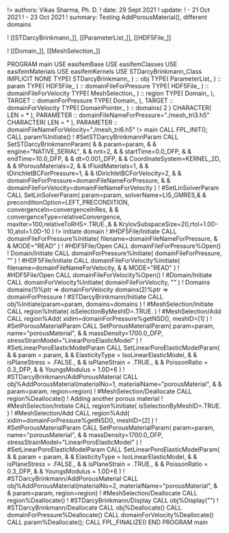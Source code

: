 
!> authors: Vikas Sharma, Ph. D.
! date: 29 Sept 2021
! update:
!   - 21 Oct 2021
!   - 23 Oct 2021
! summary: Testing AddPorousMaterial(), different domains

! [[STDarcyBrinkmann_]], [[ParameterList_]], [[HDF5File_]]

! [[Domain_]], [[MeshSelection_]]

PROGRAM main
USE easifemBase
USE easifemClasses
USE easifemMaterials
USE easifemKernels
USE STDarcyBrinkmann_Class
IMPLICIT NONE
TYPE( STDarcyBrinkmann_ ) :: obj
TYPE( ParameterList_ ) :: param
TYPE( HDF5File_ ) :: domainFileForPressure
TYPE( HDF5File_ ) :: domainFileForVelocity
TYPE( MeshSelection_ ) :: region
TYPE( Domain_ ), TARGET :: domainForPressure
TYPE( Domain_ ), TARGET :: domainForVelocity
TYPE( DomainPointer_ ) :: domains( 2 )
CHARACTER( LEN = * ), PARAMETER :: domainFileNameForPressure="./mesh_tri3.h5"
CHARACTER( LEN = * ), PARAMETER :: domainFileNameForVelocity="./mesh_tri6.h5"
!> main
CALL FPL_INIT(); CALL param%Initiate()
! #SetSTDarcyBrinkmannParam
CALL SetSTDarcyBrinkmannParam( &
  & param=param, &
  & engine="NATIVE_SERIAL", &
  & nnt=2, &
  & startTime=0.0_DFP, &
  & endTime=10.0_DFP, &
  & dt=0.001_DFP, &
  & CoordinateSystem=KERNEL_2D, &
  & tPorousMaterials=2, &
  & tFluidMaterials=1, &
  & tDirichletBCForPressure=1, &
  & tDirichletBCForVelocity=2, &
  & domainFileForPressure=domainFileNameForPressure, &
  & domainFileForVelocity=domainFileNameForVelocity )
! #SetLinSolverParam
CALL SetLinSolverParam( param=param, solverName=LIS_GMRES,&
  & preconditionOption=LEFT_PRECONDITION, convergenceIn=convergenceInRes, &
  & convergenceType=relativeConvergence, maxIter=100,relativeToRHS=.TRUE.,&
  & KrylovSubspaceSize=20,rtol=1.0D-10,atol=1.0D-10 )
!> initiate domain
! #HDF5File/Initiate
CALL domainFileForPressure%Initiate( filename=domainFileNameForPressure, &
  & MODE="READ" )
! #HDF5File/Open
CALL domainFileForPressure%Open()
! Domain/Initiate
CALL domainForPressure%Initiate( domainFileForPressure, "" )
! #HDF5File/Initiate
CALL domainFileForVelocity%Initiate( filename=domainFileNameForVelocity, &
  & MODE="READ" )
! #HDF5File/Open
CALL domainFileForVelocity%Open()
! #Domain/Initiate
CALL domainForVelocity%Initiate( domainFileForVelocity, "" )
! Domains
domains(1)%ptr => domainForVelocity
domains(2)%ptr => domainForPressure
! #STDarcyBrinkmann/Initiate
CALL obj%Initiate(param=param, domains=domains )
! #MeshSelection/Initiate
CALL region%Initiate( isSelectionByMeshID=.TRUE. )
! #MeshSelection/Add
CALL region%Add( xidim=domainForPressure%getNSD(), meshID=[1] )
! #SetPorousMaterialParam
CALL SetPorousMaterialParam( param=param, name="porousMaterial", &
  & massDensity=1700.0_DFP, stressStrainModel="LinearPoroElasticModel" )
! #SetLinearPoroElasticModelParam
CALL SetLinearPoroElasticModelParam( &
  & param = param,  &
  & ElasticityType = IsoLinearElasticModel, &
  & isPlaneStress = .FALSE., &
  & isPlaneStrain = .TRUE., &
  & PoissonRatio = 0.3_DFP, &
  & YoungsModulus = 1.0D+6 )
! #STDarcyBrinkmann/AddPorousMaterial
CALL obj%AddPorousMaterial(materialNo=1, materialName="porousMaterial", &
  & param=param, region=region)
! #MeshSelection/Deallocate
CALL region%Deallocate()
! Adding another porous material
! #MeshSelection/Initiate
CALL region%Initiate( isSelectionByMeshID=.TRUE. )
! #MeshSelection/Add
CALL region%Add( xidim=domainForPressure%getNSD(), meshID=[2] )
! #SetPorousMaterialParam
CALL SetPorousMaterialParam( param=param, name="porousMaterial", &
  & massDensity=1700.0_DFP, stressStrainModel="LinearPoroElasticModel" )
! #SetLinearPoroElasticModelParam
CALL SetLinearPoroElasticModelParam( &
  & param = param,  &
  & ElasticityType = IsoLinearElasticModel, &
  & isPlaneStress = .FALSE., &
  & isPlaneStrain = .TRUE., &
  & PoissonRatio = 0.3_DFP, &
  & YoungsModulus = 1.0D+6 )
! #STDarcyBrinkmann/AddPorousMaterial
CALL obj%AddPorousMaterial(materialNo=2, materialName="porousMaterial", &
  & param=param, region=region)
! #MeshSelection/Deallocate
CALL region%Deallocate()
! #STDarcyBrinkmann/Display
CALL obj%Display("")
! #STDarcyBrinkmann/Deallocate
CALL obj%Deallocate()
CALL domainForPressure%Deallocate()
CALL domainForVelocity%Deallocate()
CALL param%Deallocate(); CALL FPL_FINALIZE()
END PROGRAM main
